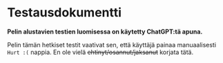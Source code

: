 # Testausdokumentti

**Pelin alustavien testien luomisessa on käytetty ChatGPT:tä apuna.**

Pelin tämän hetkiset testit vaativat sen, että käyttäjä painaa manuaalisesti `Hurt :(` nappia. En ole vielä ~~ehtinyt/osannut/jaksanut~~ korjata tätä.
